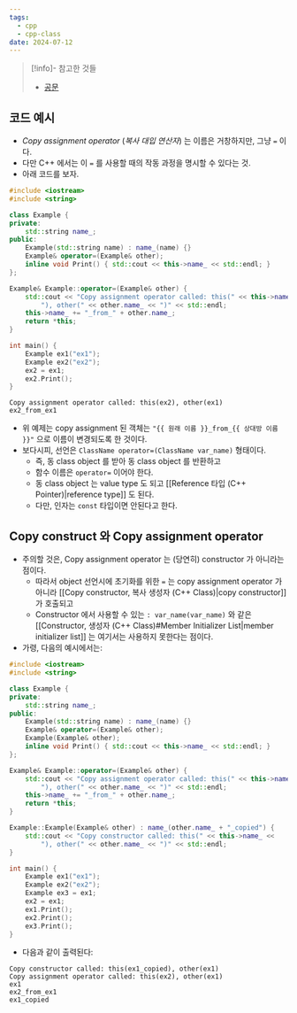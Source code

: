 ```yaml
---
tags:
  - cpp
  - cpp-class
date: 2024-07-12
---
```

> [!info]- 참고한 것들
> - [공문](https://en.cppreference.com/w/cpp/language/copy_assignment)

## 코드 예시

- *Copy assignment operator* (*복사 대입 연산자*) 는 이름은 거창하지만, 그냥 `=` 이다.
- 다만 C++ 에서는 이 `=` 를 사용할 때의 작동 과정을 명시할 수 있다는 것.
- 아래 코드를 보자.

```cpp {9, 13-18}
#include <iostream>
#include <string>

class Example {
private:
	std::string name_;
public:
	Example(std::string name) : name_(name) {}
	Example& operator=(Example& other);
	inline void Print() { std::cout << this->name_ << std::endl; }
};

Example& Example::operator=(Example& other) {
	std::cout << "Copy assignment operator called: this(" << this->name_ <<
		"), other(" << other.name_ << ")" << std::endl;
	this->name_ += "_from_" + other.name_;
	return *this;
}

int main() {
	Example ex1("ex1");
	Example ex2("ex2");
	ex2 = ex1;
	ex2.Print();
}
```

```
Copy assignment operator called: this(ex2), other(ex1)
ex2_from_ex1
```

- 위 예제는 copy assignment 된 객체는 `"{{ 원래 이름 }}_from_{{ 상대방 이름 }}"` 으로 이름이 변경되도록 한 것이다.
- 보다시피, 선언은 `ClassName operator=(ClassName var_name)` 형태이다.
	- 즉, 동 class object 를 받아 동 class object 를 반환하고
	- 함수 이름은 `operator=` 이어야 한다.
	- 동 class object 는 value type 도 되고 [[Reference 타입 (C++ Pointer)|reference type]] 도 된다.
	- 다만, 인자는 `const` 타입이면 안된다고 한다.

## Copy construct 와 Copy assignment operator

- 주의할 것은, Copy assignment operator 는 (당연히) constructor 가 아니라는 점이다.
	- 따라서 object 선언시에 초기화를 위한 `=` 는 copy assignment operator 가 아니라 [[Copy constructor, 복사 생성자 (C++ Class)|copy constructor]] 가 호출되고
	- Constructor 에서 사용할 수 있는 `: var_name(var_name)` 와 같은 [[Constructor, 생성자 (C++ Class)#Member Initializer List|member initializer list]] 는 여기서는 사용하지 못한다는 점이다.
- 가령, 다음의 예시에서는:

```cpp
#include <iostream>
#include <string>

class Example {
private:
	std::string name_;
public:
	Example(std::string name) : name_(name) {}
	Example& operator=(Example& other);
	Example(Example& other);
	inline void Print() { std::cout << this->name_ << std::endl; }
};

Example& Example::operator=(Example& other) {
	std::cout << "Copy assignment operator called: this(" << this->name_ <<
		"), other(" << other.name_ << ")" << std::endl;
	this->name_ += "_from_" + other.name_;
	return *this;
}

Example::Example(Example& other) : name_(other.name_ + "_copied") {
	std::cout << "Copy constructor called: this(" << this->name_ <<
		"), other(" << other.name_ << ")" << std::endl;
}

int main() {
	Example ex1("ex1");
	Example ex2("ex2");
	Example ex3 = ex1;
	ex2 = ex1;
	ex1.Print();
	ex2.Print();
	ex3.Print();
}
```

- 다음과 같이 출력된다:

```
Copy constructor called: this(ex1_copied), other(ex1)
Copy assignment operator called: this(ex2), other(ex1)
ex1
ex2_from_ex1
ex1_copied
```